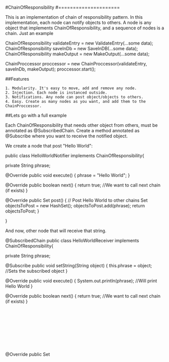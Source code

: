 #ChainOfResponsibility
#=====================

This is an implementation of chain of responsibility pattern. In this implementation, each node can notify objects to others. A node is any object that implements ChainOfResponsibility, and a sequence of nodes is a chain.
Just an example

ChainOfResponsibility validateEntry = new ValidateEntry(...some data);
ChainOfResponsibility saveInDb = new SaveInDB(...some data);
ChainOfResponsibility makeOutput = new MakeOutput(...some data);

ChainProccessor proccessor = new ChainProccessor(validateEntry, saveInDb, makeOutput);
proccessor.start();

##Features

    1. Modularity. It's easy to move, add and remove any node.
    2. Injection. Each node is instanced outside.
    3. Notifications. Any node can post object/objects to others.
    4. Easy. Create as many nodes as you want, and add them to the ChainProccessor. 

##Lets go with a full example

Each ChainOfResponsibility that needs other object from others, must be annotated as @SubscribedChain. Create a method annotated as @Subscribe where you want to receive the notified object.

We create a node that post "Hello World":

public class HelloWorldNotifier implements ChainOfResponsibility{

   private String phrase;

   @Override
   public void execute() {
      phrase = "Hello World";
   }

   @Override
   public boolean next() {
      return true; //We want to call next chain (if exists)
   }

   @Override
   public Set<Object> post() { // Post Hello World to other chains
      Set<Object> objectsToPost = new HashSet<Object>();
      objectsToPost.add(phrase);
      return objectsToPost;
   }
                
}

And now, other node that will receive that string.

@SubscribedChain
public class HelloWorldReceiver implements ChainOfResponsibility{
                
   private String phrase;

   @Subscribe
   public void setString(String object) {
      this.phrase = object; //Sets the subscribed object
   }

   @Override
   public void execute() {
      System.out.println(phrase); //Will print Hello World
   }

   @Override
   public boolean next() {
      return true; //We want to call next chain (if exists)
   }

   @Override
   public Set<Object> post() {
      return null; //We don't post anything
   }
                
}

Now we start the chain. The order of nodes in ChainProccessor's constructor is the order that they will be called.

ChainOfResponsibility chainPost = new HelloWorldNotifier();
ChainOfResponsibility chainSubscribed = new HelloWorldReceiver();

ChainProccessor proccessor = new ChainProccessor(chainPost, chainSubscribed);
proccessor.start();

The ChainProccessor will call methods in this order:

    1. chainPost.execute()
    2. chainPost.post()
    3. chainSubscribed.setString("Hello World")
    4. chainPost.next()
    5. chainSubscribed.execute()
    6. chainSubscribed.post()
    7. chainSubscribed.next() 

Good practices

    1. @Subscribed methods are invoked each time that any node post an object of the same type. Normally, you should construct that methods as setters.
    2. Normally wrap your post JDK objects with other objects. For example, don't post an Integer, create a new IntegerWrapper?(Integer) and post it.
    3. Create a @SubscribedChain Object at first node to receive the errors that post other nodes. Then when ChainProccessor finish, you can analyze its content.
    4. Make sure you tests your ChainProccessor. Maybe you have some node that depends on other, but the other doesn't exists in this proccessor.
    5. Minimize mutability of posted objects to guarantee that other nodes don't modify their content. 

Dependences

    1. chain-of-responsibility_1.1.2.jar
    2. guava-15.0.jar
    3. commons-logging.jar 
